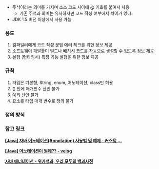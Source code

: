 - 주석이라는 의미를 가지며 소스 코드 사이에 @ 기호를 붙여서 사용
  - 기존 주석과 의미는 유사하지만 코드 작성 여부에서 차이가 있다.
- JDK 1.5 버전 이상에서 사용 가능

### 용도

1. 컴파일러에게 코드 작성 문법 에러 체크를 위한 정보 제공
2. 소프트웨이 개발툴이 빌드나 배치시 코드를 자동으로 생성할 수 있도록 정보 제공
3. 실행 (런타임시) 특정 기능 실행을 위한 정보 제공

### 규칙

1. 타입은 기본형, String, enum, 어노테이션, class만 허용
2. () 안에 매개변수 선언 불가
3. 예외 선언 불가
4. 요소를 타입 매개 변수로 정의 불가

### 정의 방식

### 참고 링크

**[[Java] 자바 어노테이션(Annotation) 사용법 및 예제 - 커스텀 ...](https://hbase.tistory.com/169)**

**[[Java] 어노테이션이 뭔데?? - velog](https://velog.io/@jkijki12/annotation)**

**[자바 애너테이션 - 위키백과, 우리 모두의 백과사전](https://ko.wikipedia.org/wiki/%EC%9E%90%EB%B0%94_%EC%95%A0%EB%84%88%ED%85%8C%EC%9D%B4%EC%85%98)**

